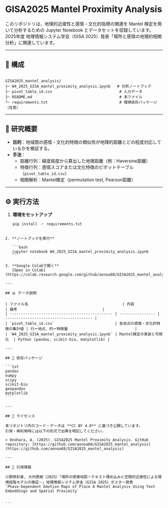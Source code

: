 # GISA2025 Mantel Proximity Analysis

このリポジトリは、地理的近接性と感情・文化的指標の関連を Mantel 検定を用いて分析するための Jupyter Notebook とデータセットを収録しています。  
2025年度 地理情報システム学会（GISA 2025）発表「場所と感情の地理的相関分析」に関連しています。

---

## 📂 構成

```

GISA2025_mantel_analysis/
├─ W4_2025_GISA_mantel_proximity_analysis.ipynb   # 分析ノートブック
├─ pivot_table_id.csv                              # 入力データ
├─ README.md                                       # 本ファイル
└─ requirements.txt                                # 環境依存パッケージ（任意）

````

---

## 🧠 研究概要

- **目的**：地域間の感情・文化的特徴の類似性が地理的距離とどの程度対応しているかを検証する。  
- **手法**：
  - 距離行列：緯度経度から算出した地理距離（例：Haversine距離）
  - 特徴行列：感情スコアまたは文化特徴のピボットテーブル（`pivot_table_id.csv`）
  - 相関解析：Mantel検定（permutation test, Pearson距離）

---

## ⚙️ 実行方法

1. **環境をセットアップ**
   ```bash
   pip install -r requirements.txt
````

2. **ノートブックを実行**

   ```bash
   jupyter notebook W4_2025_GISA_mantel_proximity_analysis.ipynb
   ```

3. **Google Colabで開く**
   [Open in Colab](https://colab.research.google.com/github/aonoa68/GISA2025_mantel_analysis/blob/main/W4_2025_GISA_mantel_proximity_analysis.ipynb)

---

## 📊 データ説明

| ファイル名                                          | 内容               | 備考                                      |
| ---------------------------------------------- | ---------------- | --------------------------------------- |
| `pivot_table_id.csv`                           | 各地点の感情・文化的特徴の集計値 | 行＝地点、列＝特徴量                              |
| `W4_2025_GISA_mantel_proximity_analysis.ipynb` | Mantel検定の実装と可視化  | Python (pandas, scikit-bio, matplotlib) |

---

## 🧩 依存パッケージ

```txt
pandas
numpy
scipy
scikit-bio
geopandas
matplotlib
```

---

## 🪪 ライセンス

本リポジトリ内のコード・データは **CC BY 4.0** に基づき公開しています。
引用・再利用時には以下の形式で出典を明記してください。

> Onohara, A. (2025). GISA2025 Mantel Proximity Analysis. GitHub repository: [https://github.com/aonoa68/GISA2025_mantel_analysis](https://github.com/aonoa68/GISA2025_mantel_analysis)

---

## 📘 引用情報

小野原彩香, 大内啓樹（2025）「場所の感情地図－テキスト埋め込みと空間的近接性による環境段階モデルの検証－」地理情報システム学会（GISA 2025）ポスター発表
`Phase-Dependent Emotion Maps of Place A Mantel Analysis Using Text Embeddings and Spatial Proximity`


```

